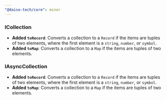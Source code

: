 ```yaml
---
"@daiso-tech/core": minor
---
```


### ICollection
-   **Added `toRecord`**: Converts a collection to a `Record` if the items are tuples of two elements, where the first element is a `string`, `number`, or `symbol`.
-   **Added `toMap`**: Converts a collection to a `Map` if the items are tuples of two elements.

### IAsyncCollection
-   **Added `toRecord`**: Converts a collection to a `Record` if the items are tuples of two elements, where the first element is a `string`, `number`, or `symbol`.
-   **Added `toMap`**: Converts a collection to a `Map` if the items are tuples of two elements.
